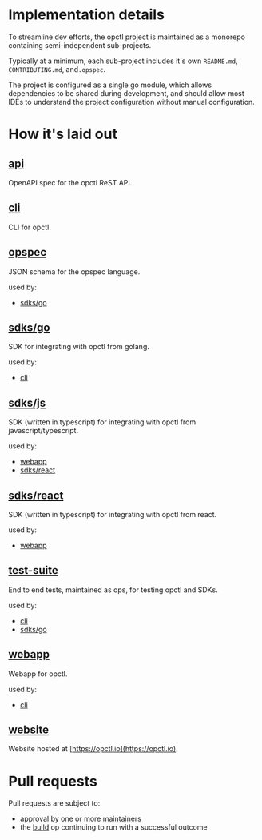 # Implementation details
To streamline dev efforts, the opctl project is maintained as a monorepo containing semi-independent sub-projects.

Typically at a minimum, each sub-project includes it's own `README.md`, `CONTRIBUTING.md`, and`.opspec`. 

The project is configured as a single go module, which allows dependencies to be shared during development, and should allow most IDEs to understand the project configuration without manual configuration.

# How it's laid out

## [api](api)
OpenAPI spec for the opctl ReST API.

## [cli](cli)
CLI for opctl.

## [opspec](opspec)
JSON schema for the opspec language.

used by:
- [sdks/go](sdks/go)

## [sdks/go](sdks/go)
SDK for integrating with opctl from golang.

used by:
- [cli](cli)

## [sdks/js](sdks/js)
SDK (written in typescript) for integrating with opctl from javascript/typescript.

used by:
- [webapp](webapp)
- [sdks/react](sdks/react)

## [sdks/react](sdks/react)
SDK (written in typescript) for integrating with opctl from react.

used by:
- [webapp](webapp)

## [test-suite](test-suite)
End to end tests, maintained as ops, for testing opctl and SDKs.

used by:
- [cli](cli)
- [sdks/go](sdks/go)

## [webapp](webapp)
Webapp for opctl.

used by:
- [cli](cli)

## [website](website)
Website hosted at [https://opctl.io](https://opctl.io).

# Pull requests
Pull requests are subject to:

- approval by one or more [maintainers](https://github.com/orgs/opctl/teams/maintainers/members)
- the [build](.opspec/build) op continuing to run with a successful outcome
